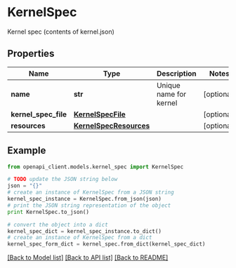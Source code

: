 # KernelSpec

Kernel spec (contents of kernel.json)

## Properties

Name | Type | Description | Notes
------------ | ------------- | ------------- | -------------
**name** | **str** | Unique name for kernel | [optional] 
**kernel_spec_file** | [**KernelSpecFile**](KernelSpecFile.md) |  | [optional] 
**resources** | [**KernelSpecResources**](KernelSpecResources.md) |  | [optional] 

## Example

```python
from openapi_client.models.kernel_spec import KernelSpec

# TODO update the JSON string below
json = "{}"
# create an instance of KernelSpec from a JSON string
kernel_spec_instance = KernelSpec.from_json(json)
# print the JSON string representation of the object
print KernelSpec.to_json()

# convert the object into a dict
kernel_spec_dict = kernel_spec_instance.to_dict()
# create an instance of KernelSpec from a dict
kernel_spec_form_dict = kernel_spec.from_dict(kernel_spec_dict)
```
[[Back to Model list]](../README.md#documentation-for-models) [[Back to API list]](../README.md#documentation-for-api-endpoints) [[Back to README]](../README.md)


